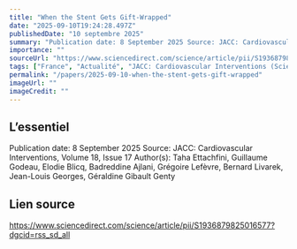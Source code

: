 ```yaml
---
title: "When the Stent Gets Gift-Wrapped"
date: "2025-09-10T19:24:28.497Z"
publishedDate: "10 septembre 2025"
summary: "Publication date: 8 September 2025 Source: JACC: Cardiovascular Interventions, Volume 18, Issue 17 Author(s): Taha Ettachfini, Guillaume Godeau, Elodie Blicq, Badreddine Ajlani, Grégoire Lefèvre, Bernard Livarek, Jean-Louis Georges, Géraldine Gibault Genty"
importance: ""
sourceUrl: "https://www.sciencedirect.com/science/article/pii/S1936879825016577?dgcid=rss_sd_all"
tags: ["France", "Actualité", "JACC: Cardiovascular Interventions (ScienceDirect)"]
permalink: "/papers/2025-09-10-when-the-stent-gets-gift-wrapped"
imageUrl: ""
imageCredit: ""
---
```


## L’essentiel

Publication date: 8 September 2025 Source: JACC: Cardiovascular Interventions, Volume 18, Issue 17 Author(s): Taha Ettachfini, Guillaume Godeau, Elodie Blicq, Badreddine Ajlani, Grégoire Lefèvre, Bernard Livarek, Jean-Louis Georges, Géraldine Gibault Genty

## Lien source

https://www.sciencedirect.com/science/article/pii/S1936879825016577?dgcid=rss_sd_all
